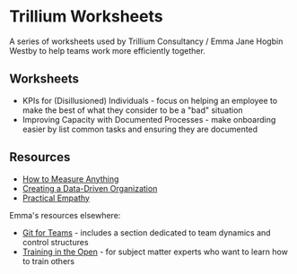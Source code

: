 # Trillium Worksheets

A series of worksheets used by Trillium Consultancy / Emma Jane Hogbin Westby to help teams work more efficiently together.

## Worksheets

- KPIs for (Disillusioned) Individuals - focus on helping an employee to make the best of what they consider to be a "bad" situation
- Improving Capacity with Documented Processes - make onboarding easier by list common tasks and ensuring they are documented

## Resources

- [How to Measure Anything](http://www.howtomeasureanything.com/)
- [Creating a Data-Driven Organization](http://shop.oreilly.com/product/0636920035848.do)
- [Practical Empathy](http://rosenfeldmedia.com/books/practical-empathy/)

Emma's resources elsewhere:

- [Git for Teams](http://gitforteams.com) - includes a section dedicated to team dynamics and control structures
- [Training in the Open](http://trainingintheopen.com) - for subject matter experts who want to learn how to train others
